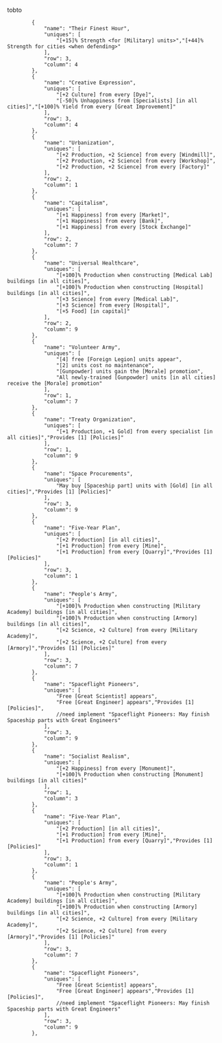tobto

            {
                "name": "Their Finest Hour",
                "uniques": [
                    "[+15]% Strength <for [Military] units>","[+44]% Strength for cities <when defending>"
                ],
                "row": 3,
                "column": 4
            },
            {
                "name": "Creative Expression",
                "uniques": [
                    "[+2 Culture] from every [Dye]",
                    "[-50]% Unhappiness from [Specialists] [in all cities]","[+100]% Yield from every [Great Improvement]"
                ],
                "row": 3,
                "column": 4
            },
            {
                "name": "Urbanization",
                "uniques": [
                    "[+2 Production, +2 Science] from every [Windmill]",
                    "[+2 Production, +2 Science] from every [Workshop]",
                    "[+2 Production, +2 Science] from every [Factory]"
                ],
                "row": 2,
                "column": 1
            },
            {
                "name": "Capitalism",
                "uniques": [
                    "[+1 Happiness] from every [Market]",
                    "[+1 Happiness] from every [Bank]",
                    "[+1 Happiness] from every [Stock Exchange]"
                ],
                "row": 2,
                "column": 7
            },
            {
                "name": "Universal Healthcare",
                "uniques": [
                    "[+100]% Production when constructing [Medical Lab] buildings [in all cities]",
                    "[+100]% Production when constructing [Hospital] buildings [in all cities]",
                    "[+3 Science] from every [Medical Lab]",
                    "[+3 Science] from every [Hospital]",
                    "[+5 Food] [in capital]"
                ],
                "row": 2,
                "column": 9
            },
            {
                "name": "Volunteer Army",
                "uniques": [
                    "[4] free [Foreign Legion] units appear",
                    "[2] units cost no maintenance",
                    "[Gunpowder] units gain the [Morale] promotion",
                    "All newly-trained [Gunpowder] units [in all cities] receive the [Morale] promotion"
                ],
                "row": 1,
                "column": 7
            },
            {
                "name": "Treaty Organization",
                "uniques": [
                    "[+1 Production, +1 Gold] from every specialist [in all cities]","Provides [1] [Policies]"
                ],
                "row": 1,
                "column": 9
            },
            {
                "name": "Space Procurements",
                "uniques": [
                    "May buy [Spaceship part] units with [Gold] [in all cities]","Provides [1] [Policies]"
                ],
                "row": 3,
                "column": 9
            },
            {
                "name": "Five-Year Plan",
                "uniques": [
                    "[+2 Production] [in all cities]",
                    "[+1 Production] from every [Mine]",
                    "[+1 Production] from every [Quarry]","Provides [1] [Policies]"
                ],
                "row": 3,
                "column": 1
            },
            {
                "name": "People's Army",
                "uniques": [
                    "[+100]% Production when constructing [Military Academy] buildings [in all cities]",
                    "[+100]% Production when constructing [Armory] buildings [in all cities]",
                    "[+2 Science, +2 Culture] from every [Military Academy]",
                    "[+2 Science, +2 Culture] from every [Armory]","Provides [1] [Policies]"
                ],
                "row": 3,
                "column": 7
            },
            {
                "name": "Spaceflight Pioneers",
                "uniques": [
                    "Free [Great Scientist] appears",
                    "Free [Great Engineer] appears","Provides [1] [Policies]",
                    //need implement "Spaceflight Pioneers: May finish Spaceship parts with Great Engineers"
                ],
                "row": 3,
                "column": 9
            },
            {
                "name": "Socialist Realism",
                "uniques": [
                    "[+2 Happiness] from every [Monument]",
                    "[+100]% Production when constructing [Monument] buildings [in all cities]"
                ],
                "row": 1,
                "column": 3
            },
            {
                "name": "Five-Year Plan",
                "uniques": [
                    "[+2 Production] [in all cities]",
                    "[+1 Production] from every [Mine]",
                    "[+1 Production] from every [Quarry]","Provides [1] [Policies]"
                ],
                "row": 3,
                "column": 1
            },
            {
                "name": "People's Army",
                "uniques": [
                    "[+100]% Production when constructing [Military Academy] buildings [in all cities]",
                    "[+100]% Production when constructing [Armory] buildings [in all cities]",
                    "[+2 Science, +2 Culture] from every [Military Academy]",
                    "[+2 Science, +2 Culture] from every [Armory]","Provides [1] [Policies]"
                ],
                "row": 3,
                "column": 7
            },
            {
                "name": "Spaceflight Pioneers",
                "uniques": [
                    "Free [Great Scientist] appears",
                    "Free [Great Engineer] appears","Provides [1] [Policies]",
                    //need implement "Spaceflight Pioneers: May finish Spaceship parts with Great Engineers"
                ],
                "row": 3,
                "column": 9
            },
